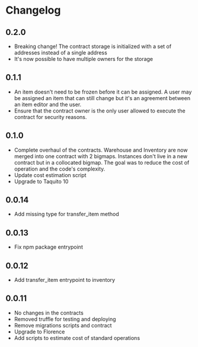 # Changelog

## 0.2.0

-   Breaking change! The contract storage is initialized with a set of addresses instead of a single address
-   It's now possible to have multiple owners for the storage

## 0.1.1

-   An item doesn't need to be frozen before it can be assigned. A user may be assigned an item that can still change
    but it's an agreement between an item editor and the user.
-   Ensure that the contract owner is the only user allowed to execute the contract for security reasons.

## 0.1.0

-   Complete overhaul of the contracts. Warehouse and Inventory are now merged
    into one contract with 2 bigmaps. Instances don't live in a new contract but in a collocated bigmap.
    The goal was to reduce the cost of operation and the code's complexity.
-   Update cost estimation script
-   Upgrade to Taquito 10

## 0.0.14

-   Add missing type for transfer_item method

## 0.0.13

-   Fix npm package entrypoint

## 0.0.12

-   Add transfer_item entrypoint to inventory

## 0.0.11

-   No changes in the contracts
-   Removed truffle for testing and deploying
-   Remove migrations scripts and contract
-   Upgrade to Florence
-   Add scripts to estimate cost of standard operations
